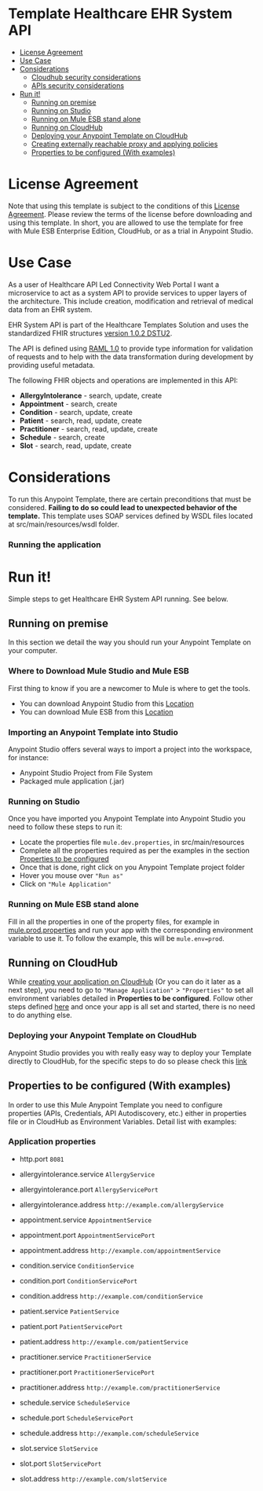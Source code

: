# Template Healthcare EHR System API

+ [License Agreement](#licenseagreement)
+ [Use Case](#usecase)
+ [Considerations](#considerations)
	* [Cloudhub security considerations](#cloudhubsecurityconsiderations)
	* [APIs security considerations](#apissecurityconsiderations)
+ [Run it!](#runit)
	* [Running on premise](#runonopremise)
	* [Running on Studio](#runonstudio)
	* [Running on Mule ESB stand alone](#runonmuleesbstandalone)
	* [Running on CloudHub](#runoncloudhub)
	* [Deploying your Anypoint Template on CloudHub](#deployingyouranypointtemplateoncloudhub)
	* [Creating externally reachable proxy and applying policies](#proxy)
	* [Properties to be configured (With examples)](#propertiestobeconfigured)

# License Agreement <a name="licenseagreement"/>
Note that using this template is subject to the conditions of this [License Agreement](AnypointTemplateLicense.pdf).
Please review the terms of the license before downloading and using this template. In short, you are allowed to use the template for free with Mule ESB Enterprise Edition, CloudHub, or as a trial in Anypoint Studio.

# Use Case <a name="usecase"/>

As a user of Healthcare API Led Connectivity Web Portal I want a microservice to act as a system API to provide services to upper layers of the architecture. 
This include creation, modification and retrieval of medical data from an EHR system.

EHR System API is part of the Healthcare Templates Solution and uses the standardized FHIR structures [version 1.0.2 DSTU2](https://www.hl7.org/FHIR/DSTU2/index.html).

The API is defined using [RAML 1.0](http://raml.org/) to provide type information for validation of requests and to help with the data transformation during development by providing useful metadata.


The following FHIR objects and operations are implemented in this API:

 + **AllergyIntolerance** - search, update, create
 + **Appointment** - search, create
 + **Condition** - search, update, create
 + **Patient** - search, read, update, create
 + **Practitioner** - search, read, update, create
 + **Schedule** - search, create
 + **Slot** - search, read, update, create

# Considerations <a name="considerations"/>

To run this Anypoint Template, there are certain preconditions that must be considered. **Failing to do so could lead to unexpected behavior of the template.**
This template uses SOAP services defined by WSDL files located at src/main/resources/wsdl folder.


### Running the application


# Run it! <a name="runit"/>
Simple steps to get Healthcare EHR System API running.
See below.

## Running on premise <a name="runonopremise"/>
In this section we detail the way you should run your Anypoint Template on your computer.


### Where to Download Mule Studio and Mule ESB
First thing to know if you are a newcomer to Mule is where to get the tools.

+ You can download Anypoint Studio from this [Location](http://www.mulesoft.com/platform/studio)
+ You can download Mule ESB from this [Location](http://www.mulesoft.com/platform/soa/mule-esb-open-source-esb)

### Importing an Anypoint Template into Studio
Anypoint Studio offers several ways to import a project into the workspace, for instance: 

+ Anypoint Studio Project from File System
+ Packaged mule application (.jar)

### Running on Studio <a name="runonstudio"/>
Once you have imported you Anypoint Template into Anypoint Studio you need to follow these steps to run it:

+ Locate the properties file `mule.dev.properties`, in src/main/resources
+ Complete all the properties required as per the examples in the section [Properties to be configured](#propertiestobeconfigured)
+ Once that is done, right click on you Anypoint Template project folder 
+ Hover you mouse over `"Run as"`
+ Click on  `"Mule Application"`

### Running on Mule ESB stand alone <a name="runonmuleesbstandalone"/>
Fill in all the properties in one of the property files, for example in [mule.prod.properties](../master/src/main/resources/mule.prod.properties) and run your app with the corresponding environment variable to use it. To follow the example, this will be `mule.env=prod`.

## Running on CloudHub <a name="runoncloudhub"/>
While [creating your application on CloudHub](https://docs.mulesoft.com/runtime-manager/hello-world-on-cloudhub) (Or you can do it later as a next step), you need to go to `"Manage Application"` > `"Properties"` to set all environment variables detailed in **Properties to be configured**.
Follow other steps defined [here](#runonpremise) and once your app is all set and started, there is no need to do anything else.

### Deploying your Anypoint Template on CloudHub <a name="deployingyouranypointtemplateoncloudhub"/>
Anypoint Studio provides you with really easy way to deploy your Template directly to CloudHub, for the specific steps to do so please check this [link](https://docs.mulesoft.com/anypoint-studio/v/7.1/deploy-mule-application-task#deploy-to-the-anypoint-platform)

## Properties to be configured (With examples) <a name="propertiestobeconfigured"/>
In order to use this Mule Anypoint Template you need to configure properties (APIs, Credentials, API Autodiscovery, etc.) either in properties file or in CloudHub as Environment Variables. Detail list with examples:
### Application properties

+ http.port `8081`

+ allergyintolerance.service `AllergyService`
+ allergyintolerance.port `AllergyServicePort`
+ allergyintolerance.address `http://example.com/allergyService`

+ appointment.service `AppointmentService`
+ appointment.port `AppointmentServicePort`
+ appointment.address `http://example.com/appointmentService`

+ condition.service `ConditionService`
+ condition.port `ConditionServicePort`
+ condition.address `http://example.com/conditionService`

+ patient.service `PatientService`
+ patient.port `PatientServicePort`
+ patient.address `http://example.com/patientService`

+ practitioner.service `PractitionerService`
+ practitioner.port `PractitionerServicePort`
+ practitioner.address `http://example.com/practitionerService`

+ schedule.service `ScheduleService`
+ schedule.port `ScheduleServicePort`
+ schedule.address `http://example.com/scheduleService`

+ slot.service `SlotService`
+ slot.port `SlotServicePort`
+ slot.address `http://example.com/slotService`

